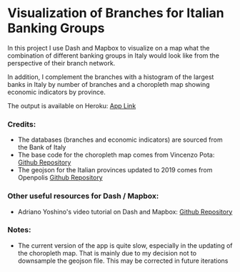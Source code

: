 # Visualization of Branches for Italian Banking Groups

In this project I use Dash and Mapbox to visualize on a map what the combination of different banking groups in Italy would look like from the perspective of their branch network.

In addition, I complement the branches with a histogram of the largest banks in Italy by number of branches and a choropleth map showing economic indicators by province.

The output is available on Heroku: [App Link](https://dash-mapbox-italian-banks.herokuapp.com/)

### Credits:
+ The databases (branches and economic indicators) are sourced from the Bank of Italy
+ The base code for the choropleth map comes from Vincenzo Pota: [Github Repository](https://github.com/vincepota/plotly_choropleth_tutorial)
+ The geojson for the Italian provinces updated to 2019 comes from Openpolis [Github Repository](https://github.com/openpolis/geojson-italy?files=1)

### Other useful resources for Dash / Mapbox:
+ Adriano Yoshino's video tutorial on Dash and Mapbox: [Github Repository](https://github.com/amyoshino/Dash_Tutorial_Series)

### Notes:
+ The current version of the app is quite slow, especially in the updating of the choropleth map. That is mainly due to my decision not to downsample the geojson file. This may be corrected in future iterations
